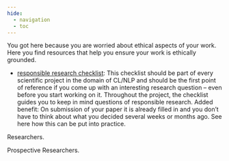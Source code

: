 ```yaml
---
hide:
  - navigation
  - toc
---
```

You got here because you are worried about ethical aspects of your work. Here you find resources that help you ensure your work is ethically grounded. 

* [responsible research checklist](https://aclrollingreview.org/static/responsibleNLPresearch.pdf): This checklist should be part of every scientific project in the domain of CL/NLP and should be the first point of reference if you come up with an interesting research question – even before you start working on it. Throughout the project, the checklist guides you to keep in mind questions of responsible research. Added benefit: On submission of your paper it is already filled in and you don’t have to think about what you decided several weeks or months ago. See here how this can be put into practice. 

Researchers.

Prospective Researchers.
